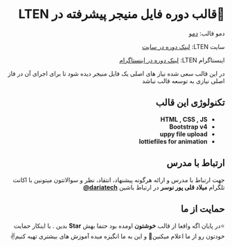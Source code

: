 <div dir="rtl">

# 🥇قالب دوره فایل منیجر پیشرفته در LTEN
 دمو قالب:
[دمو](https://miladgpn92.github.io/LTEN-Filemanager-Template/index.html)

  سایت LTEN:
[لینک دوره در سایت](https://lten.ir/)


  اینستاگرام LTEN:
[لینک دوره در اینستاگرام](https://www.instagram.com/lten_ir)



در این قالب سعی شده نیاز های اصلی یک فایل منیجر دیده شود تا برای اجرای آن در فاز اصلی نیازی به توسعه قالب نباشد

 
## تکنولوژی این قالب
  - **HTML , CSS , JS** 
  - **Bootstrap v4**
  - **uppy file upload**  
  - **lottiefiles for animation**  
   
 
## ارتباط با مدرس
جهت ارتباط با مدرس و ارائه هرگونه پیشنهاد، انتقاد، نظر و سوالاتتون میتونین با اکانت تلگرام **میلاد قلی پور نوسر** در ارتباط باشین [**dariatech@**](https://t.me/Dariatech)

## حمایت از ما
⭐️در پایان اگه واقعا از قالب **خوشتون** اومده بود حتما بهش **Star** بدین
. با اینکار حمایت خودتون رو از ما اعلام میکنین🙏 و این به ما انگیزه میده آموزش های بیشتری تهیه کنیم✌

</div>
